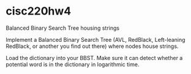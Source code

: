 # cisc220hw4
Balanced Binary Search Tree housing strings


Implement a Balanced Binary Search Tree (AVL, RedBlack, Left-leaning RedBlack, or another you find out there) where nodes house strings.

Load the dictionary into your BBST. Make sure it can detect whether a potential word is in the dictionary in logarithmic time.